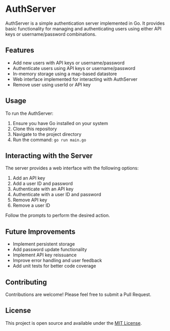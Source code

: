 # AuthServer

AuthServer is a simple authentication server implemented in Go. It provides basic functionality for managing and authenticating users using either API keys or username/password combinations.

## Features

- Add new users with API keys or username/password
- Authenticate users using API keys or username/password
- In-memory storage using a map-based datastore
- Web interface implemented for interacting with AuthServer
- Remove user using userId or API key

## Usage

To run the AuthServer:

1. Ensure you have Go installed on your system
2. Clone this repository
3. Navigate to the project directory
4. Run the command: `go run main.go`

## Interacting with the Server

The server provides a web interface with the following options:

1. Add an API key
2. Add a user ID and password
3. Authenticate with an API key
4. Authenticate with a user ID and password
5. Remove API key
6. Remove a user ID

Follow the prompts to perform the desired action.

## Future Improvements

- Implement persistent storage
- Add password update functionality
- Implement API key reissuance
- Improve error handling and user feedback
- Add unit tests for better code coverage

## Contributing

Contributions are welcome! Please feel free to submit a Pull Request.

## License

This project is open source and available under the [MIT License](LICENSE).

